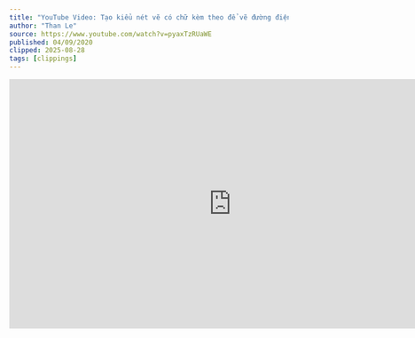 ```yaml
---
title: "YouTube Video: Tạo kiểu nét vẽ có chữ kèm theo để vẽ đường điện, đường ống ga, ống nước trong AutoCAD - YouTube"
author: "Than Le"
source: https://www.youtube.com/watch?v=pyaxTzRUaWE
published: 04/09/2020
clipped: 2025-08-28
tags: [clippings]
---
```


<iframe width="800" height="450" src="https://www.youtube.com/embed/pyaxTzRUaWE" frameborder="0" allow="accelerometer; autoplay; clipboard-write; encrypted-media; gyroscope; picture-in-picture" allowfullscreen></iframe>